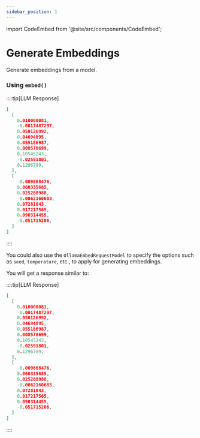 ```yaml
---
sidebar_position: 1
---
```


import CodeEmbed from '@site/src/components/CodeEmbed';

# Generate Embeddings

Generate embeddings from a model.

### Using `embed()`

<CodeEmbed src="https://raw.githubusercontent.com/ollama4j/ollama4j-examples/refs/heads/main/src/main/java/io/github/ollama4j/examples/GenerateEmbeddings.java" />

::::tip[LLM Response]

```json
[
  [
    0.010000081,
    -0.0017487297,
    0.050126992,
    0.04694895,
    0.055186987,
    0.008570699,
    0.10545243,
    -0.02591801,
    0.1296789,
  ],
  [
    -0.009868476,
    0.060335685,
    0.025288988,
    -0.0062160683,
    0.07281043,
    0.017217565,
    0.090314455,
    -0.051715206,
  ]
]
```

::::

You could also use the `OllamaEmbedRequestModel` to specify the options such as `seed`, `temperature`, etc., to apply
for generating embeddings.

<CodeEmbed src="https://raw.githubusercontent.com/ollama4j/ollama4j-examples/refs/heads/main/src/main/java/io/github/ollama4j/examples/GenerateEmbeddingsWithRequestModel.java" />

You will get a response similar to:

::::tip[LLM Response]

```json
[
  [
    0.010000081,
    -0.0017487297,
    0.050126992,
    0.04694895,
    0.055186987,
    0.008570699,
    0.10545243,
    -0.02591801,
    0.1296789,
  ],
  [
    -0.009868476,
    0.060335685,
    0.025288988,
    -0.0062160683,
    0.07281043,
    0.017217565,
    0.090314455,
    -0.051715206,
  ]
]
```

::::